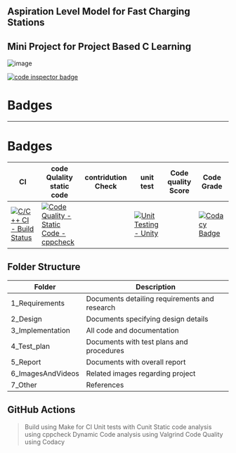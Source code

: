 Aspiration Level Model for Fast Charging Stations
-------------------------------------------------
Mini Project for Project Based C Learning
------------------------------------------

![image](https://user-images.githubusercontent.com/89508265/132485399-3eea2b1e-5586-4e23-aaf2-7e7bb33f2f72.png)


<a href="https://frontend.code-inspector.com/public/user/github/JAGADEESHNIKHITHA">
   <img src="https://code-inspector.com/public/badge/user/github/JAGADEESHNIKHITHA?style=light" alt="code inspector badge" />
</a>

# Badges
---------
# Badges
|     CI             | code Qulality static code| contridution Check| unit test|Code quality Score| Code Grade|
|--------------------------|-------------------------------|-------------------------|--------------|-------------------------|---------------|
|[![C/C++ CI - Build Status](https://github.com/JAGADEESHNIKHITHA/stepin_myproject1/actions/workflows/c-build.yml/badge.svg)](https://github.com/JAGADEESHNIKHITHA/stepin_myproject1/actions/workflows/c-build.yml)                 |[![Code Quality - Static Code - cppcheck](https://github.com/JAGADEESHNIKHITHA/stepin_myproject1/actions/workflows/c-cpp.yml/badge.svg)](https://github.com/JAGADEESHNIKHITHA/stepin_myproject1/actions/workflows/c-cpp.yml)|   |[![Unit Testing - Unity](https://github.com/JAGADEESHNIKHITHA/stepin_myproject1/actions/workflows/c-test.yml/badge.svg)](https://github.com/JAGADEESHNIKHITHA/stepin_myproject1/actions/workflows/c-test.yml)| |[![Codacy Badge](https://app.codacy.com/project/badge/Grade/0c53dee31c094dc48f5aeb44de3bf1f3)](https://www.codacy.com/gh/JAGADEESHNIKHITHA/stepin_myproject1/dashboard?utm_source=github.com&amp;utm_medium=referral&amp;utm_content=JAGADEESHNIKHITHA/stepin_myproject1&amp;utm_campaign=Badge_Grade)

Folder Structure
-------------------------
Folder|	Description
------|------------
1_Requirements|	Documents detailing requirements and research
2_Design|	Documents specifying design details
3_Implementation|	All code and documentation
4_Test_plan|	Documents with test plans and procedures
5_Report|	Documents with overall report
6_ImagesAndVideos|	Related images regarding project
7_Other|	References

GitHub Actions
--------------------
>Build using Make for CI
>Unit tests with Cunit
>Static code analysis using cppcheck
>Dynamic Code analysis using Valgrind
>Code Quality using Codacy
